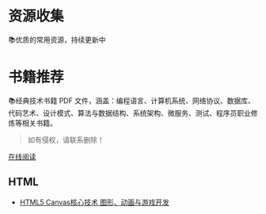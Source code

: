 # 资源收集
📚优质的常用资源，持续更新中



# 书籍推荐

📚经典技术书籍 PDF 文件，涵盖：编程语言、计算机系统、网络协议、数据库、代码艺术、设计模式、算法与数据结构、系统架构、微服务、测试、程序员职业修炼等相关书籍。

> 如有侵权，请联系删除！

[在线阅读](https://zhuling904.github.io/ResourceArrangement/)

## HTML

+ [HTML5 Canvas核心技术 图形、动画与游戏开发](./book/html/canvas.pdf)


